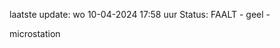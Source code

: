 laatste update: 
wo 10-04-2024 17:58   uur 
Status: FAALT - geel - 
<div class="service Y">microstation</div>